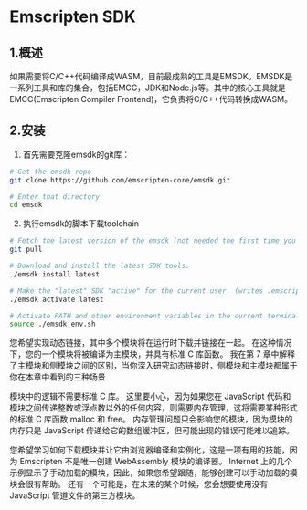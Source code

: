 # Emscripten SDK

## 1.概述
如果需要将C/C++代码编译成WASM，目前最成熟的工具是EMSDK。EMSDK是一系列工具和库的集合，包括EMCC，JDK和Node.js等。其中的核心工具就是EMCC(Emscripten Compiler Frontend)，它负责将C/C++代码转换成WASM。
## 2.安装
1. 首先需要克隆emsdk的git库：
```sh
# Get the emsdk repo
git clone https://github.com/emscripten-core/emsdk.git

# Enter that directory
cd emsdk
```
2. 执行emsdk的脚本下载toolchain
```sh
# Fetch the latest version of the emsdk (not needed the first time you clone)
git pull

# Download and install the latest SDK tools.
./emsdk install latest

# Make the "latest" SDK "active" for the current user. (writes .emscripten file)
./emsdk activate latest

# Activate PATH and other environment variables in the current terminal
source ./emsdk_env.sh
```


您希望实现动态链接，其中多个模块将在运行时下载并链接在一起。 在这种情况下，您的一个模块将被编译为主模块，并具有标准 C 库函数。 我在第 7 章中解释了主模块和侧模块之间的区别，当你深入研究动态链接时，侧模块和主模块都属于你在本章中看到的三种场景

模块中的逻辑不需要标准 C 库。 这里要小心，因为如果您在 JavaScript 代码和模块之间传递整数或浮点数以外的任何内容，则需要内存管理，这将需要某种形式的标准 C 库函数 malloc 和 free。 内存管理问题只会影响您的模块，因为模块的内存只是 JavaScript 传递给它的数组缓冲区，但可能出现的错误可能难以追踪。

您希望学习如何下载模块并让它由浏览器编译和实例化，这是一项有用的技能，因为 Emscripten 不是唯一创建 WebAssembly 模块的编译器。 Internet 上的几个示例显示了手动加载的模块，因此，如果您希望跟随，能够创建可以手动加载的模块会很有帮助。 还有一个可能是，在未来的某个时候，您会想要使用没有 JavaScript 管道文件的第三方模块。